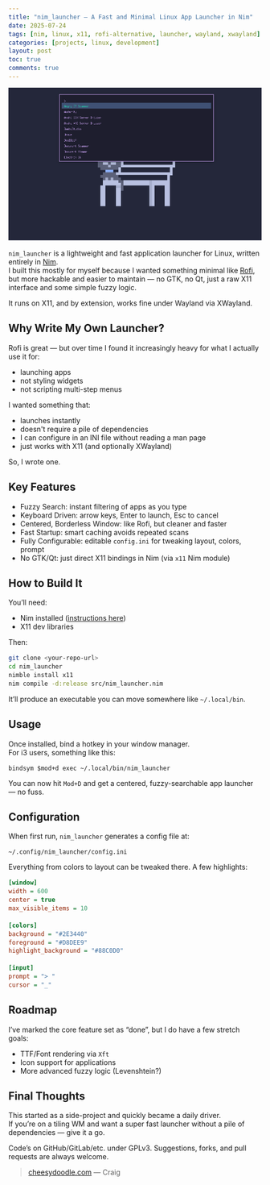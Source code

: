 ```yaml
---
title: "nim_launcher — A Fast and Minimal Linux App Launcher in Nim"
date: 2025-07-24
tags: [nim, linux, x11, rofi-alternative, launcher, wayland, xwayland]
categories: [projects, linux, development]
layout: post
toc: true
comments: true
---
```


![nim_launcher Screenshot](/assets/images/nim_launcher_dracula.png)

`nim_launcher` is a lightweight and fast application launcher for Linux, written entirely in [Nim](https://nim-lang.org/).  
I built this mostly for myself because I wanted something minimal like [Rofi](https://github.com/davatorium/rofi), but more hackable and easier to maintain — no GTK, no Qt, just a raw X11 interface and some simple fuzzy logic.

It runs on X11, and by extension, works fine under Wayland via XWayland.

## Why Write My Own Launcher?

Rofi is great — but over time I found it increasingly heavy for what I actually use it for:  
- launching apps  
- not styling widgets  
- not scripting multi-step menus  

I wanted something that:
- launches instantly  
- doesn't require a pile of dependencies  
- I can configure in an INI file without reading a man page  
- just works with X11 (and optionally XWayland)

So, I wrote one.

## Key Features

- Fuzzy Search: instant filtering of apps as you type  
- Keyboard Driven: arrow keys, Enter to launch, Esc to cancel  
- Centered, Borderless Window: like Rofi, but cleaner and faster  
- Fast Startup: smart caching avoids repeated scans  
- Fully Configurable: editable `config.ini` for tweaking layout, colors, prompt  
- No GTK/Qt: just direct X11 bindings in Nim (via `x11` Nim module)

## How to Build It

You’ll need:
- Nim installed ([instructions here](https://nim-lang.org/install.html))  
- X11 dev libraries

Then:

```bash
git clone <your-repo-url>
cd nim_launcher
nimble install x11
nim compile -d:release src/nim_launcher.nim
```

It’ll produce an executable you can move somewhere like `~/.local/bin`.

## Usage

Once installed, bind a hotkey in your window manager.  
For i3 users, something like this:

```
bindsym $mod+d exec ~/.local/bin/nim_launcher
```

You can now hit `Mod+D` and get a centered, fuzzy-searchable app launcher — no fuss.

## Configuration

When first run, `nim_launcher` generates a config file at:

```
~/.config/nim_launcher/config.ini
```

Everything from colors to layout can be tweaked there. A few highlights:

```ini
[window]
width = 600
center = true
max_visible_items = 10

[colors]
background = "#2E3440"
foreground = "#D8DEE9"
highlight_background = "#88C0D0"

[input]
prompt = "> "
cursor = "_"
```

## Roadmap

I’ve marked the core feature set as “done”, but I do have a few stretch goals:

- TTF/Font rendering via `Xft`
- Icon support for applications
- More advanced fuzzy logic (Levenshtein?)

## Final Thoughts

This started as a side-project and quickly became a daily driver.  
If you’re on a tiling WM and want a super fast launcher without a pile of dependencies — give it a go.

Code’s on GitHub/GitLab/etc. under GPLv3. Suggestions, forks, and pull requests are always welcome.

> [cheesydoodle.com](https://www.cheesydoodle.com) — Craig
